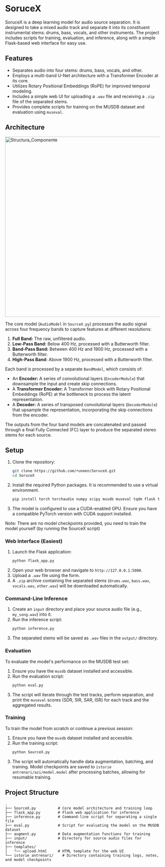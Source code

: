# SoruceX

SoruceX is a deep learning model for audio source separation. It is designed to take a mixed audio track and separate it into its constituent instrumental stems: drums, bass, vocals, and other instruments. The project includes scripts for training, evaluation, and inference, along with a simple Flask-based web interface for easy use.

## Features
*   Separates audio into four stems: drums, bass, vocals, and other.
*   Employs a multi-band U-Net architecture with a Transformer Encoder at its core.
*   Utilizes Rotary Positional Embeddings (RoPE) for improved temporal modeling.
*   Includes a simple web UI for uploading a `.wav` file and receiving a `.zip` file of the separated stems.
*   Provides complete scripts for training on the MUSDB dataset and evaluation using `museval`.

## Architecture
<img width="1711" height="588" alt="Structura_Componente" src="https://github.com/user-attachments/assets/5b7e6b40-f648-4f9f-a3ae-2136b14c389c" />

The core model (`AudioModel` in `SourceX.py`) processes the audio signal across four frequency bands to capture features at different resolutions:
1.  **Full Band:** The raw, unfiltered audio.
2.  **Low-Pass Band:** Below 400 Hz, processed with a Butterworth filter.
3.  **Band-Pass Band:** Between 400 Hz and 1900 Hz, processed with a Butterworth filter.
4.  **High-Pass Band:** Above 1900 Hz, processed with a Butterworth filter.

Each band is processed by a separate `BandModel`, which consists of:
*   An **Encoder:** A series of convolutional layers (`EncoderModule`) that downsample the input and create skip connections.
*   A **Transformer Encoder:** A Transformer block with Rotary Positional Embeddings (RoPE) at the bottleneck to process the latent representation.
*   A **Decoder:** A series of transposed convolutional layers (`DecoderModule`) that upsample the representation, incorporating the skip connections from the encoder.

The outputs from the four band models are concatenated and passed through a final Fully Connected (FC) layer to produce the separated stereo stems for each source.

## Setup
1.  Clone the repository:
    ```bash
    git clone https://github.com/runeen/SoruceX.git
    cd SoruceX
    ```
2.  Install the required Python packages. It is recommended to use a virtual environment.
    ```bash
    pip install torch torchaudio numpy scipy musdb museval tqdm flask torchinfo torchtune
    ```
3.  The model is configured to use a CUDA-enabled GPU. Ensure you have a compatible PyTorch version with CUDA support installed.

Note: There are no model checkpoints provided, you need to train the model yourself (by running the SourceX script)

### Web Interface (Easiest)
1.  Launch the Flask application:
    ```bash
    python flask_app.py
    ```
2.  Open your web browser and navigate to `http://127.0.0.1:5000`.
3.  Upload a `.wav` file using the form.
4.  A `.zip` archive containing the separated stems (`drums.wav`, `bass.wav`, `vocals.wav`, `other.wav`) will be downloaded automatically.

### Command-Line Inference
1.  Create an `input` directory and place your source audio file (e.g., `my_song.wav`) into it.
2.  Run the inference script:
    ```bash
    python inference.py
    ```
3.  The separated stems will be saved as `.wav` files in the `output/` directory.

### Evaluation
To evaluate the model's performance on the MUSDB test set:
1.  Ensure you have the `musdb` dataset installed and accessible.
2.  Run the evaluation script:
    ```bash
    python eval.py
    ```
3.  The script will iterate through the test tracks, perform separation, and print the `museval` scores (SDR, SIR, SAR, ISR) for each track and the aggregated results.

### Training
To train the model from scratch or continue a previous session:
1.  Ensure you have the `musdb` dataset installed and accessible.
2.  Run the training script:
    ```bash
    python SourceX.py
    ```
3.  The script will automatically handle data augmentation, batching, and training. Model checkpoints are saved to `istorie antrenari/azi/model.model` after processing batches, allowing for resumable training.

## Project Structure
```
.
├── SourceX.py          # Core model architecture and training loop
├── flask_app.py        # Flask web application for inference
├── inference.py        # Command-line script for separating a single file
├── eval.py             # Script for evaluating the model on the MUSDB dataset
├── augment.py          # Data augmentation functions for training
├── input/              # Directory for source audio files for inference
├── templates/
│   └── upload.html     # HTML template for the web UI
└── istorie antrenari/    # Directory containing training logs, notes, and model checkpoints
